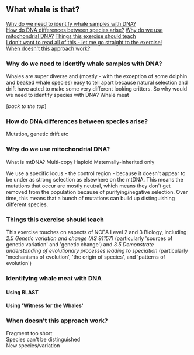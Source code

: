 ## What whale is that?
[Why do we need to identify whale samples with DNA?](why-do-we-need-to-identify-whale-samples-with-DNA)  
[How do DNA differences between species arise?](how-do-dna-differences-between-species-arise) 
[Why do we use mitochondrial DNA?](why-do-we-use-mitochondrial-DNA)
[Things this exercise should teach](things-this-exercise-should-teach)  
[I don't want to read all of this - let me go straight to the exercise!](identifying-whale-meat-with-dna)  
[When doesn't this approach work?](when-doesnt-this-approach-work)  


### Why do we need to identify whale samples with DNA?
Whales are super diverse and (mostly - with the exception of some dolphin and beaked whale species) easy to tell apart because natural selection and drift have acted to make some very different looking critters.
So why would we need to identify species with DNA?
Whale meat

[*back to the top*]

### How do DNA differences between species arise?
Mutation, genetic drift etc

### Why do we use mitochondrial DNA?
What is mtDNA?
Multi-copy
Haploid
Maternally-inherited only

We use a specific locus - the control region - because it doesn't appear to be under as strong selection as elsewhere on the mtDNA. This means the mutations that occur are mostly neutral, which means they don't get removed from the population because of purifying/negative selection. Over time, this means that a bunch of mutations can build up distinguishing different species.

### Things this exercise should teach
This exercise touches on aspects of NCEA Level 2 and 3 Biology, including *2.5 Genetic variation and change (AS 91157)* (particularly 'sources of genetic variation' and 'genetic change') and *3.5 Demonstrate understanding of evolutionary processes leading to speciation* (particularly 'mechanisms of evolution', 'the origin of species', and 'patterns of evolution')

### Identifying whale meat with DNA
#### Using BLAST
#### Using 'Witness for the Whales'

### When doesn't this approach work?
Fragment too short  
Species can't be distinguished  
New species/variation
